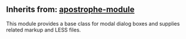 ## Inherits from: [apostrophe-module](../apostrophe-module/index.html)
This module provides a base class for modal dialog boxes and supplies
related markup and LESS files.



